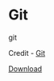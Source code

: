 # Git
git

Credit -  <a href="https://git-scm.com/" target="_blank"> Git </a>

<a href="https://git-scm.com/downloads" target="_blank"> Download </a>
